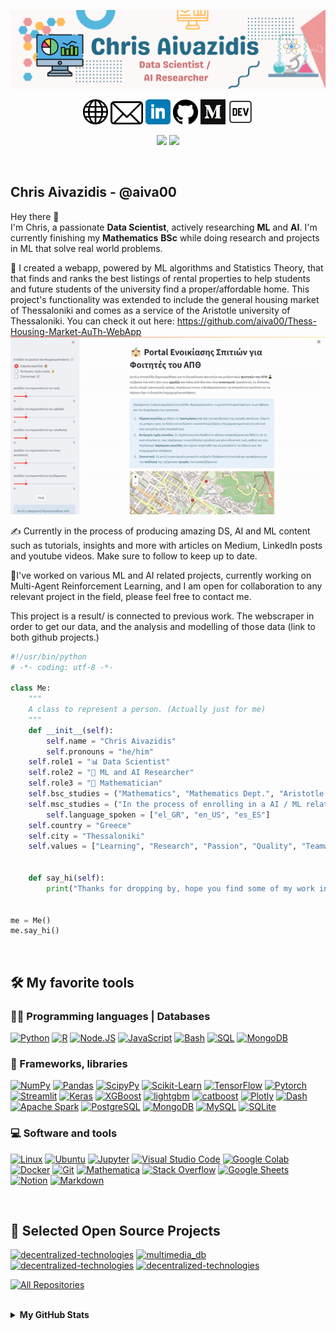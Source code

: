 <!--
**aiva00/aiva00** is a ✨ _special_ ✨ repository because its `README.md` (this file) appears on your GitHub profile.

Here are some ideas to get you started:

- 🔭 I’m currently working on ...
- 🌱 I’m currently learning ...
- 👯 I’m looking to collaborate on ...
- 🤔 I’m looking for help with ...
- 💬 Ask me about ...
- 📫 How to reach me: ...
- 😄 Pronouns: ...
- ⚡ Fun fact: ...
-->
![Banner Image](https://github.com/aiva00/aiva00/blob/main/assets/github_banner.png)

<p align="center">
  <a href= "https://www.linkedin.com/in/aiva00"><img height="40" src="https://github.com/papaemman/papaemman/blob/main/assets/web_icon.jpg"></a>
  <a href= "mailto:aivazidis00@gmail.com"><img height="37" src="https://github.com/aiva00/aiva00/blob/main/assets/email.png"></a>
  <a href= "https://www.linkedin.com/in/aiva00/"><img height="40" src="https://github.com/aiva00/aiva00/blob/main/assets/linkedin.png"></a>
  <a href= "https://github.com/aiva00"><img height="40" src="https://github.com/aiva00/aiva00/blob/main/assets/github.svg"></a> 
  <a href= "https://medium.com/@aivazidis00"><img height="40" src="https://github.com/aiva00/aiva00/blob/main/assets/medium_icon.png"></a>
  <a href= "https://dev.to/aiva00"><img height="40" src="https://github.com/aiva00/aiva00/blob/main/assets/dev.png"></a>
</p>

<p align="center">
  <a href="https://visitorbadge.io/status?path=https%3A%2F%2Fgithub.com%2Faiva00%2Faiva00"><img src="https://api.visitorbadge.io/api/visitors?path=https%3A%2F%2Fgithub.com%2Faiva00%2Faiva00&label=Visitors%3A&countColor=%2337d67a" /></a>    
  <img src="https://badges.frapsoft.com/os/v1/open-source.svg?v=102">     
</p>
	    
<br>

## Chris Aivazidis - @aiva00
Hey there 👋  
I'm Chris, a passionate **Data Scientist**, actively researching **ML** and **AI**. I'm currently finishing my **Mathematics** **BSc** while doing research and projects in ML that solve real world problems.  

💯 I created a webapp, powered by ML algorithms and Statistics Theory, that that finds and ranks the best listings of rental properties to help students and future students of the university find a proper/affordable home. This project's functionality was extended to include the general housing market of Thessaloniki and comes as a service of the Aristotle university of Thessaloniki. You can check it out here: https://github.com/aiva00/Thess-Housing-Market-AuTh-WebApp  
![](https://github.com/aiva00/aiva00/blob/main/assets/webapp_gif.gif)

✍️ Currently in the process of producing amazing DS, AI and ML content such as tutorials, insights and more with articles on Medium, LinkedIn posts and youtube videos. Make sure to follow to keep up to date.

🔭I've worked on various ML and AI related projects, currently working on Multi-Agent Reinforcement Learning, and I am open for collaboration to any relevant project in the field, please feel free to contact me.

This project is a result/ is connected to previous work. The webscraper in order to get our data, and the analysis and modelling of those data (link to both github projects.) 

```python
#!/usr/bin/python
# -*- coding: utf-8 -*-

class Me:
    """
    A class to represent a person. (Actually just for me)
    """
    def __init__(self):
        self.name = "Chris Aivazidis"
        self.pronouns = "he/him"
	self.role1 = "📊 Data Scientist"
	self.role2 = "🧠 ML and AI Researcher"
	self.role3 = "📐 Mathematician"
	self.bsc_studies = ("Mathematics", "Mathematics Dept.", "Aristotle University of Thessaloniki")
	self.msc_studies = ("In the process of enrolling in a AI / ML related program")
        self.language_spoken = ["el_GR", "en_US", "es_ES"]
	self.country = "Greece"
	self.city = "Thessaloniki"
	self.values = ["Learning", "Research", "Passion", "Quality", "Teamwork", "Progress", "Growth", "Innovation", "Trust", "Respect"]
				

    def say_hi(self):
        print("Thanks for dropping by, hope you find some of my work interesting. \n I'll be happy to connect with you on Social Platforms!")


me = Me()
me.say_hi()
```

<br>

## 🛠️ My favorite tools


### 👨‍💻 Programming languages | Databases

<p>
    <a href="https://www.python.org"><img alt="Python" src="https://img.shields.io/badge/Python-3476ab.svg?logo=python&logoColor=ffd542"></a>
    <a href="https://www.r-project.org/"><img alt="R" src="https://img.shields.io/badge/R-276DC3.svg?logo=r&logoColor=white"></a>
    <a href="https://nodejs.dev/"><img alt="Node.JS" src="https://img.shields.io/badge/Node.js-339933.svg?logo=nodedotjs&logoColor=white"></a>
    <a href="https://www.javascript.com/"><img alt="JavaScript" src="https://img.shields.io/badge/JavaScript-f7df1e.svg?logo=r&logoColor=white"></a>
    <a href="https://www.gnu.org/software/bash/"><img alt="Bash" src="https://img.shields.io/badge/Bash-121011.svg?logo=gnu-bash&logoColor=white"></a>
    <a href="https://www.mysql.com/"><img alt="SQL" src="https://custom-icon-badges.herokuapp.com/badge/SQL-025E8C.svg?logo=database&logoColor=white"></a>
    <a href="https://www.mongodb.com"><img alt="MongoDB" src="https://img.shields.io/badge/MongoDB-4ea94b.svg?logo=mongodb&logoColor=white"></a>
	
</p>

### 🧰 Frameworks, libraries

<p>
    <a href="https://numpy.org/"><img alt="NumPy" src="https://img.shields.io/badge/Numpy-4d77cf.svg?logo=numpy&logoColor=white"></a>
    <a href="https://pandas.pydata.org/"><img alt="Pandas" src="https://img.shields.io/badge/Pandas-150458.svg?logo=pandas&logoColor=white"></a>
    <a href="https://www.scipy.org/"><img alt="ScipyPy" src="https://img.shields.io/badge/SciPy-blue.svg?logo=SciPy&logoColor=white"></a>
    <a href="https://scikit-learn.org/stable/index.html"><img alt="Scikit-Learn" src="https://img.shields.io/badge/scikitlearn-3499cd.svg?logo=scikit-learn&logoColor=fa9b3b"></a>
    <a href="https://www.tensorflow.org/"><img alt="TensorFlow" src="https://img.shields.io/badge/TensorFlow-FF6F00.svg?logo=TensorFlow&logoColor=white"></a>
    <a href="https://pytorch.org/"><img alt="Pytorch" src="https://img.shields.io/badge/PyTorch-ee4c2c.svg?logo=pytorch&logoColor=white"></a>
    <a href="https://streamlit.io/"><img alt="Streamlit" src="https://img.shields.io/badge/Streamlit-ff4b4b.svg?logo=streamlit&logoColor=white"></a>
    <a href="https://keras.io/"><img alt="Keras" src="https://img.shields.io/badge/Keras-D00000.svg?logo=Keras&logoColor=white"></a>
    <a href="https://xgboost.readthedocs.io/en/latest/"><img alt="XGBoost" src="https://img.shields.io/badge/XGBoost-337ab7.svg?logo=xgboost&logoColor=white"></a>
    <a href="https://lightgbm.readthedocs.io/en/latest/"><img alt="lightgbm" src="https://img.shields.io/badge/LightGBM-2980b9.svg?logo=xgboost&logoColor=333333"></a>   
    <a href="https://catboost.ai//"><img alt="catboost" src="https://img.shields.io/badge/catboost-ffcc00.svg?logo=catboostai&logoColor=333333"></a>
    <a href="https://plotly.com/"><img alt="Plotly" src="https://img.shields.io/badge/Plotly-3c4c74.svg?logo=plotly&logoColor=white"></a>
    <a href="https://plotly.com/dash/"><img alt="Dash" src="https://img.shields.io/badge/Dash-9ca4bc.svg?logo=dash&logoColor=white"></a>
    <a href="https://spark.apache.org/"><img alt="Apache Spark" src="https://img.shields.io/badge/Spark-e36b1a.svg?logo=apache%20spark&logoColor=white"></a>
    <a href="https://www.postgresql.org/"><img alt="PostgreSQL" src ="https://img.shields.io/badge/PostgreSQL-316192.svg?logo=postgresql&logoColor=white"></a>
    <a href="https://www.mongodb.com/"><img alt="MongoDB" src ="https://img.shields.io/badge/MongoDB-4ea94b.svg?logo=mongodb&logoColor=white"></a>
    <a href="https://www.mysql.com/"><img alt="MySQL" src="https://img.shields.io/badge/MySQL-00f.svg?logo=mysql&logoColor=white"></a>
    <a href="https://www.sqlite.org/index.html"><img alt="SQLite" src ="https://img.shields.io/badge/SQLite-07405e.svg?logo=sqlite&logoColor=white"></a>
</p>


### 💻 Software and tools

<p>
   <a href="https://www.linux.org/"><img alt="Linux" src="https://img.shields.io/badge/Linux-black.svg?logo=linux&logoColor=white"></a>
   <a href="https://ubuntu.com/"><img alt="Ubuntu" src="https://img.shields.io/badge/Ubuntu-dd4814.svg?logo=ubuntu&logoColor=white"></a>
   <a href="https://jupyter.org/"><img alt="Jupyter" src="https://img.shields.io/badge/Jupyter-F37626.svg?logo=Jupyter&logoColor=white"></a>
    <a href="https://code.visualstudio.com/"><img alt="Visual Studio Code" src="https://img.shields.io/badge/Visual%20Studio%20Code-4db3f3.svg?logo=visual-studio-code&logoColor=white"></a>
    <a href="https://colab.research.google.com/?utm_source=scs-index"><img alt="Google Colab" src="https://img.shields.io/badge/Google%20Colab-black.svg?logo=google%20colab&logoColor=ffd936"></a>
    <a href="https://www.docker.com/"><img alt="Docker" src="https://img.shields.io/badge/Docker-2496ed.svg?logo=docker&logoColor=white"></a>
    <a href="https://git-scm.com/"><img alt="Git" src="https://img.shields.io/badge/Git-F05033.svg?logo=git&logoColor=white"></a>
    <a href="https://www.wolfram.com/mathematica/"><img alt="Mathematica" src="https://img.shields.io/badge/Mathematica-DD1100.svg?logo=wolfram-mathematica&logoColor=white"></a>
    <a href="https://stackoverflow.com/"><img alt="Stack Overflow" src="https://img.shields.io/badge/-Stack%20Overflow-FE7A16?logo=stack-overflow&logoColor=white"></a>
    <a href="https://www.google.com/sheets/about/"><img alt="Google Sheets" src="https://img.shields.io/badge/Google%20Sheets-34A853.svg?logo=google%20sheets&logoColor=white"></a>
    <a href="https://www.notion.so/"><img alt="Notion" src="https://img.shields.io/badge/Notion-010101.svg?logo=notion&logoColor=white"></a>
    <a href="https://www.markdownguide.org/"><img alt="Markdown" src="https://img.shields.io/badge/Markdown-000000.svg?logo=markdown&logoColor=white"></a>
   
</p>


<br>

## 📘 Selected Open Source Projects

<p align="left">
  <a href="https://github.com/papaemman/AutoML-tools-exploration"><img width="330" src="https://denvercoder1-github-readme-stats.vercel.app/api/pin/?username=papaemman&repo=AutoML-tools-exploration&theme=react&bg_color=29315F&title_color=F8D866&icon_color=F8D866&hide_border=false&show_icons=true" alt="decentralized-technologies"></a>	
  <a href="https://github.com/papaemman/multimedia_db"><img width="330" src="https://denvercoder1-github-readme-stats.vercel.app/api/pin/?username=papaemman&repo=multimedia_db&theme=react&bg_color=29315F&title_color=F8D866&icon_color=F8D866&hide_border=false&show_icons=true" alt="multimedia_db"></a>
  <a href="https://github.com/papaemman/Mining-of-Massive-Datasets-AUTh"><img width="330" src="https://denvercoder1-github-readme-stats.vercel.app/api/pin/?username=papaemman&repo=Mining-of-Massive-Datasets-AUTh&theme=react&bg_color=29315F&title_color=F8D866&icon_color=F8D866&hide_border=false&show_icons=true" alt="decentralized-technologies"></a>		
  <a href="https://github.com/papaemman/decentralized-technologies"><img width="330" src="https://denvercoder1-github-readme-stats.vercel.app/api/pin/?username=papaemman&repo=decentralized-technologies&theme=react&bg_color=29315F&title_color=F8D866&icon_color=F8D866&hide_border=false&show_icons=true" alt="decentralized-technologies"></a>			
</p>
	
<p align="left">
  <a href="https://github.com/papaemman?tab=repositories"><img alt="All Repositories" title="All Repositories" src="https://custom-icon-badges.herokuapp.com/badge/-All%20Repos-182447?style=for-the-badge&logoColor=white&logo=repo"/></a>
</p>


<br>

<details>
    <summary><strong>My GitHub Stats</strong></summary>
      <p align="center">
      <img align="center" src="https://github-readme-stats.vercel.app/api/top-langs/?username=papaemman&hide_langs_below=18&line_height=27&layout=compact&title_color=29315F&text_color=29315F&hide_border=True"/>
      <img align="center" src="https://github-readme-stats.vercel.app/api?username=papaemman&show_icons=true&count_private=true&include_all_commits=true&line_height=21%22%20alt=%22Papaemman%27s%20Github%20Stats&title_color=29315F&text_color=29315F&icon_color=686466&hide_border=True" alt="Papaemman's Github Stats"/>
      <img align="center" src="https://github-profile-trophy.vercel.app/?username=papaemman&column=7&title_color=29315F&text_color=29315F&icon_color=686466&hide_border=True" alt="papaemman's Github Trophy" />
      </p>
</details>


<br>

<!-- <h2 align='center'>🔥<i>Stay hungry</i>🔥</h2> -->
